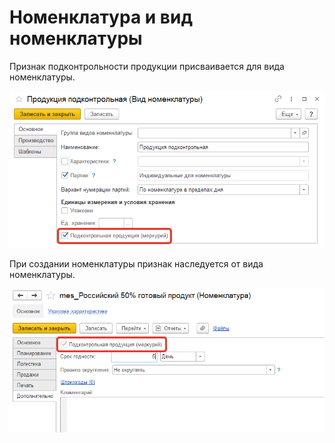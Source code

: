 # Номенклатура и вид номенклатуры

Признак подконтрольности продукции присваивается для вида номенклатуры.

[![1][1]][1]

При создании номенклатуры признак наследуется от вида номенклатуры.

[![2][2]][2]

[1]: Nomenclature.assets/1.png
[2]: Nomenclature.assets/2.png
